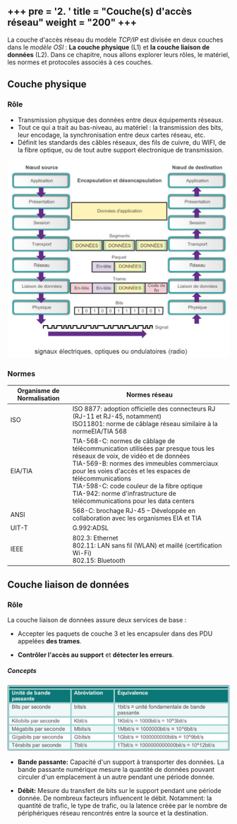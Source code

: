 +++
pre = '<b>2. </b>'
title = "Couche(s) d'accès réseau"
weight = "200"
+++
-----------------

La couche d'accès réseau du modèle *TCP/IP* est divisée en deux couches dans le *modèle OSI* : **La couche physique** (L1) et **la couche liaison de données** (L2). Dans ce chapitre, nous allons explorer leurs rôles, le matériel, les normes et protocoles associés à ces couches.

## Couche physique
### Rôle

+ Transmission physique des données entre deux équipements réseaux. 
+ Tout ce qui a trait au bas-niveau, au matériel : la transmission des bits, leur encodage, la synchronisation entre deux cartes réseau, etc.
+ Définit les standards des câbles réseaux, des fils de cuivre, du WIFI, de la fibre optique, ou de tout autre support électronique de transmission. 

![Couches 1 et 2](./images/02-2.png?width=600px)

### Normes

|Organisme de Normalisation|Normes réseau|
|---|---|
|ISO|ISO 8877: adoption officielle des connecteurs RJ (RJ-11 et RJ-45, notamment)<br>ISO11801: norme de câblage réseau similaire à la normeEIA/TIA 568|
|EIA/TIA|TIA-568-C: normes de câblage de télécommunication utilisées par presque tous les réseaux de voix, de vidéo et de données<br>TIA-569-B: normes des immeubles commerciaux pour les voies d'accès et les espaces de télécommunications<br>TIA-598-C: code couleur de la fibre optique<br>TIA-942: norme d'infrastructure de télécommunications pour les data centers|
|ANSI|568-C: brochage RJ-45 – Développée en collaboration avec les organismes EIA et TIA|
|UIT-T|G.992:ADSL|
|IEEE|802.3: Ethernet<br>802.11: LAN sans fil (WLAN) et maillé (certification Wi-Fi)<br>802.15: Bluetooth|


## Couche liaison de données

### Rôle
La couche liaison de données assure deux services de base :

+ Accepter les paquets de couche 3 et les encapsuler dans des PDU appelées **des trames**.

+ **Contrôler l'accès au support** et **détecter les erreurs**.

##### Concepts

![Couches 1 et 2](./images/02-5.png?width=700px)
- **Bande passante:** Capacité d'un support à transporter des données. La bande passante numérique mesure la quantité de données pouvant circuler d'un emplacement à un autre pendant une période donnée.

- **Débit:** Mesure du transfert de bits sur le support pendant une période donnée. De nombreux facteurs influencent le débit. Notamment: la quantité de trafic, le type de trafic, ou la latence créée par le nombre de périphériques réseau rencontrés entre la source et la destination.

<!-- ![Couches 1 et 2](../images/02-7.png?width=700px) -->